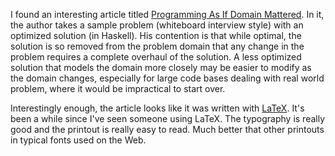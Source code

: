 I found an interesting article titled
[Programming As If Domain Mattered](https://twitter.com/carlopescio/status/890182579634221057?lang=en).
In it, the author takes a sample problem (whiteboard interview style) with an
optimized solution (in Haskell).  His contention is that while optimal, the
solution is so removed from the problem domain that any change in the problem
requires a complete overhaul of the solution.  A less optimized solution that
models the domain more closely may be easier to modify as the domain changes,
especially for large code bases dealing with real world problem, where it would
be impractical to start over.

Interestingly enough, the article looks like it was written with
[LaTeX](https://www.latex-project.org/).  It's been a while since I've seen
someone using LaTeX.  The typography is really good and the printout is really
easy to read.  Much better that other printouts in typical fonts used on the
Web.
